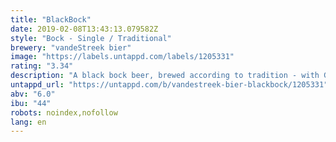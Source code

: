 ```yaml
---
title: "BlackBock"
date: 2019-02-08T13:43:13.079582Z
style: "Bock - Single / Traditional"
brewery: "vandeStreek bier"
image: "https://labels.untappd.com/labels/1205331"
rating: "3.34"
description: "A black bock beer, brewed according to tradition - with German hops and malt. Lots of flavour and low in alcohol: a sessionable beer - for on one of those rainy day with nothing to do outside."
untappd_url: "https://untappd.com/b/vandestreek-bier-blackbock/1205331"
abv: "6.0"
ibu: "44"
robots: noindex,nofollow
lang: en
---
```

